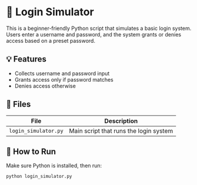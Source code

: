 # 🔐 Login Simulator

This is a beginner-friendly Python script that simulates a basic login system.  
Users enter a username and password, and the system grants or denies access based on a preset password.

## 💡 Features

- Collects username and password input
- Grants access only if password matches
- Denies access otherwise

## 📁 Files

| File               | Description                      |
|--------------------|----------------------------------|
| `login_simulator.py` | Main script that runs the login system |

## 🚀 How to Run

Make sure Python is installed, then run:

```bash
python login_simulator.py
